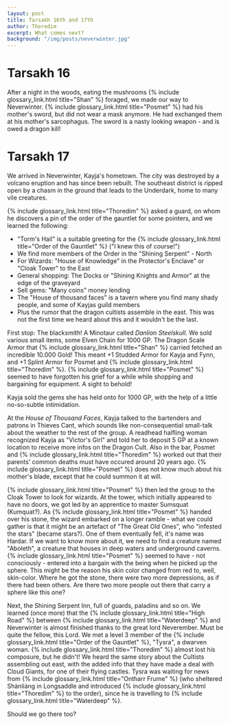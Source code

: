 ```yaml
---
layout: post
title: Tarsakh 16th and 17th
author: Thoredim
excerpt: What comes next?
background: "/img/posts/neverwinter.jpg"
---
```


# Tarsakh 16

After a night in the woods, eating the mushrooms {% include glossary_link.html title="Shan" %} foraged, we made our
way to Neverwinter. {% include glossary_link.html title="Posmet" %} had his mother's sword, but did not wear a mask
anymore. He had exchanged them at his mother's sarcophagus. The sword is a
nasty looking weapon - and is owed a dragon kill!

# Tarsakh 17

We arrived in Neverwinter, Kayja's hometown. The city was destroyed by a
volcano eruption and has since been rebuilt. The southeast district is ripped
open by a chasm in the ground that leads to the Underdark, home to many vile
creatures.

{% include glossary_link.html title="Thoredim" %} asked a guard, on whom he discovers a pin of the order of the
gauntlet for some pointers, and we learned the following:

- "Torm's Hail" is a suitable greeting for the {% include glossary_link.html title="Order of the Gauntlet" %} ("I knew this of course!")
- We find more members of the Order in the "Shining Serpent" - North
- For Wizards: "House of Knowledge" in the Protector's Enclave" or "Cloak Tower" to the East
- General shopping: The Docks or "Shining Knights and Armor" at the edge of the graveyard
- Sell gems: "Many coins" money lending
- The "House of thousand faces" is a tavern where you find many shady people, and some of Kayjas guild members
- Plus the rumor that the dragon cultists assemble in the east. This was not the first time we heard about this and it wouldn't be the last.

First stop: The blacksmith! A Minotaur called _Danlion Steelskull_. We sold
various small items, some Elven Chain for 1000 GP. The Dragon Scale Armor
that {% include glossary_link.html title="Shan" %} carried fetched an incredible 10.000 Gold! This meant +1 Studded
Armor for Kayja and Fynn, and +1 Splint Armor for Posmet and {% include glossary_link.html title="Thoredim" %}. {% include glossary_link.html title="Posmet" %}
seemed to have forgotten his grief for a while while shopping and bargaining
for equipment. A sight to behold!

Kayja sold the gems she has held onto for 1000 GP, with the help of a little
no-so-subtle intimidation.

At the _House of Thousand Faces_, Kayja talked to the bartenders and patrons in
Thieves Cant, which sounds like non-consequential small-talk about the
weather to the rest of the group. A readhead halfling woman recognized Kayja
as "Victor's Girl" and told her to deposit 5 GP at a known location to
receive more infos on the Dragon Cult. Also in the bar, Posmet and {% include glossary_link.html title="Thoredim" %}
worked out that their parents' common deaths must have occured around 20
years ago. {% include glossary_link.html title="Posmet" %} does not know much about his mother's blade, except that he
could summon it at will.

{% include glossary_link.html title="Posmet" %} then led the group to the Cloak Tower to look for wizards. At the
tower, which initially appeared to have no doors, we got led by an apprentice
to master Sumsquat (Kumquat?). As {% include glossary_link.html title="Posmet" %} handed over his stone, the wizard
embarked on a longer ramble - what we could gather is that it might be an
artefact of "The Great Old Ones", who "infested the stars" (became stars?).
One of them eventually fell, it's name was Hardar. If we want to know more
about it, we need to find a creature named "Aboleth", a creature that houses
in deep waters and underground caverns. {% include glossary_link.html title="Posmet" %} seemed to have - not
consciously - entered into a bargain with the being when he picked up the
sphere. This might be the reason his skin color changed from red to, well,
skin-color. Where he got the stone, there were two more depressions, as if
there had been others. Are there two more people out there that carry a
sphere like this one?

Next, the Shining Serpent Inn, full of guards, paladins and so on. We learned
(once more) that the {% include glossary_link.html title="High Road" %} between {% include glossary_link.html title="Waterdeep" %} and Neverwinter is almost
finished thanks to the great lord Neverember. Must be quite the fellow, this
Lord. We met a level 3 member of the {% include glossary_link.html title="Order of the Gauntlet" %}, "Tysra", a
dwarven woman. {% include glossary_link.html title="Thoredim" %} almost lost his composure, but he didn't! We heard
the same story about the Cultists assembling out east, with the added info
that they have made a deal with Cloud Giants, for one of their flying
castles. Tysra was waiting for news from {% include glossary_link.html title="Ontharr Frume" %} (who sheltered
Shànliáng in Longsaddle and introduced {% include glossary_link.html title="Thoredim" %} to the order), since he is
travelling to {% include glossary_link.html title="Waterdeep" %}.

Should we go there too?
